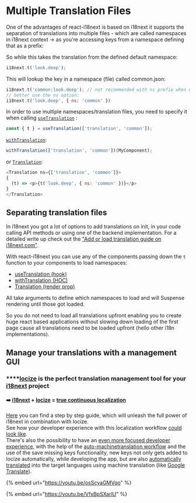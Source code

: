 # Multiple Translation Files

One of the advantages of react-i18next is based on i18next it supports the separation of translations into multiple files - which are called namespaces in i18next context -> as you're accessing keys from a namespace defining that as a prefix:

So while this takes the translation from the defined default namespace:

```javascript
i18next.t('look.deep');
```

This will lookup the key in a namespace (file) called common.json:

```javascript
i18next.t('common:look.deep'); // not recommended with ns prefix when used in combination with natural language keys
// better use the ns option:
i18next.t('look.deep', { ns: 'common' })
```

In order to use multiple namespaces/translation files, you need to specify it when calling [`useTranslation`](https://react.i18next.com/latest/usetranslation-hook) :

```javascript
const { t } = useTranslation(['translation', 'common']);
```

[`withTranslation`](https://react.i18next.com/latest/withtranslation-hoc):

```javascript
withTranslation(['translation', 'common'])(MyComponent);
```

or [`Translation`](https://react.i18next.com/latest/translation-render-prop):

```javascript
<Translation ns={['translation', 'common']}>
{
  (t) => <p>{t('look.deep', { ns: 'common' })}</p>
}
</Translation>
```

## Separating translation files

In i18next you got a lot of options to add translations on init, in your code calling API methods or using one of the backend implementation. For a detailed write up check out the ["Add or load translation guide on i18next.com"](https://www.i18next.com/how-to/add-or-load-translations).

With react-i18next you can use any of the components passing down the `t` function to your components to load namespaces:

* [useTranslation (hook)](../latest/usetranslation-hook.md)
* [withTranslation (HOC)](../latest/withtranslation-hoc.md)
* [Translation (render prop)](../latest/translation-render-prop.md)

All take arguments to define which namespaces to load and will Suspense rendering until those got loaded.

So you do not need to load all translations upfront enabling you to create huge react based applications without slowing down loading of the first page cause all translations need to be loaded upfront (hello other i18n implementations).

## Manage your translations with a management GUI

### ****[**locize**](https://locize.com) is the perfect translation management tool for your [**i18next**](https://www.i18next.com) project

#### ➡️ [i18next](https://www.i18next.com/) + [locize](https://locize.com/) = [true continuous localization](https://locize.com/how-it-works.html#continouslocalization)

[Here](https://github.com/locize/react-tutorial) you can find a step by step guide, which will unleash the full power of i18next in combination with locize.\
See how your developer experience with this localization workflow [could look like](https://youtu.be/osScyaGMVqo).\
There's also the possibility to have an [even more focused developer experience](https://youtu.be/VfxBpSXarlU), with the help of the [auto-machinetranslation workflow](https://docs.locize.com/whats-inside/auto-machine-translation) and the use of the save missing keys functionality, new keys not only gets added to locize automatically, while developing the app, but are also [automatically translated](https://youtu.be/VfxBpSXarlU) into the target languages using machine translation (like [Google Translate](https://cloud.google.com/translate)).

{% embed url="https://youtu.be/osScyaGMVqo" %}

{% embed url="https://youtu.be/VfxBpSXarlU" %}


